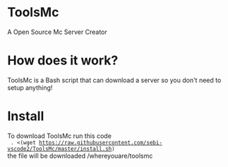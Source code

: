 # ToolsMc
A Open Source Mc Server Creator

# How does it work?
ToolsMc is a Bash script that can download a server so you don't need to setup anything!

# Install 
To download ToolsMc run this code
<br>
<code> . <(wget https://raw.githubusercontent.com/sebi-vscode2/ToolsMc/master/install.sh)</code>
<br>
the file will be downloaded /whereyouare/toolsmc
